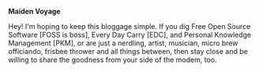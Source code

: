 **Maiden Voyage**

Hey! I'm hoping to keep this bloggage simple. If you dig Free Open Source Software [FOSS is boss], Every Day Carry [EDC], and Personal Knowledge Management [PKM], or are just a nerdling, artist, musician, micro brew officiando, frisbee thrower and all things between, then stay close and be willing to share the goodness from your side of the modem, too.
